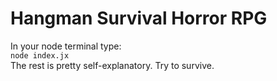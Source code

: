 # Hangman Survival Horror RPG
In your node terminal type:  
`node index.jx`  
The rest is pretty self-explanatory. Try to survive. 